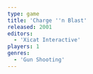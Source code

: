 ```yaml
---
type: game
title: 'Charge ''n Blast'
released: 2001
editors: 
  - 'Xicat Interactive'
players: 1
genres:
  - 'Gun Shooting'
---
```

